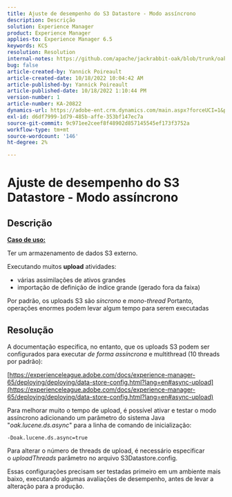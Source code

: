 ```yaml
---
title: Ajuste de desempenho do S3 Datastore - Modo assíncrono
description: Descrição
solution: Experience Manager
product: Experience Manager
applies-to: Experience Manager 6.5
keywords: KCS
resolution: Resolution
internal-notes: https://github.com/apache/jackrabbit-oak/blob/trunk/oak-blob-plugins/src/main/java/org/apache/jackrabbit/oak/plugins/blob/AbstractSharedCachingDataStore.java#L250
bug: false
article-created-by: Yannick Poireault
article-created-date: 10/18/2022 10:04:42 AM
article-published-by: Yannick Poireault
article-published-date: 10/18/2022 1:10:44 PM
version-number: 1
article-number: KA-20822
dynamics-url: https://adobe-ent.crm.dynamics.com/main.aspx?forceUCI=1&pagetype=entityrecord&etn=knowledgearticle&id=9de13f48-cc4e-ed11-bba1-000d3a31576b
exl-id: d6df7999-1d79-485b-affe-353bf147ec7a
source-git-commit: 9c971ee2ceef8f48902d857145545ef173f3752a
workflow-type: tm+mt
source-wordcount: '146'
ht-degree: 2%

---
```


# Ajuste de desempenho do S3 Datastore - Modo assíncrono

## Descrição


<u><b>Caso de uso:</b></u>

Ter um armazenamento de dados S3 externo.

Executando muitos <b>upload</b> atividades:

- várias assimilações de ativos grandes
- importação de definição de índice grande (gerado fora da faixa)




Por padrão, os uploads S3 são *síncrono* e *mono-thread* Portanto, operações enormes podem levar algum tempo para serem executadas


## Resolução


A documentação especifica, no entanto, que os uploads S3 podem ser configurados para executar *de forma assíncrona* e multithread (10 threads por padrão):

[https://experienceleague.adobe.com/docs/experience-manager-65/deploying/deploying/data-store-config.html?lang=en#async-upload](https://experienceleague.adobe.com/docs/experience-manager-65/deploying/deploying/data-store-config.html?lang=en#async-upload)



Para melhorar muito o tempo de upload, é possível ativar e testar o modo assíncrono adicionando um parâmetro do sistema Java &quot;*oak.lucene.ds.async*&quot; para a linha de comando de inicialização:


```
-Doak.lucene.ds.async=true
```


Para alterar o número de threads de upload, é necessário especificar o *uploadThreads* parâmetro no arquivo S3Datastore.config.



Essas configurações precisam ser testadas primeiro em um ambiente mais baixo, executando algumas avaliações de desempenho, antes de levar a alteração para a produção.

